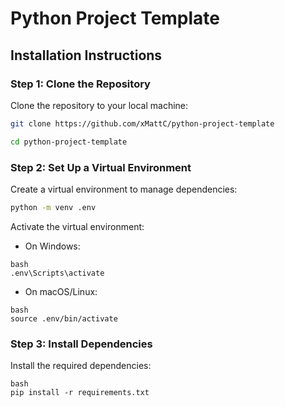 # Python Project Template

## Installation Instructions

### Step 1: Clone the Repository

Clone the repository to your local machine:

```bash
git clone https://github.com/xMattC/python-project-template

cd python-project-template
```

### Step 2: Set Up a Virtual Environment

Create a virtual environment to manage dependencies:

```bash
python -m venv .env
```

Activate the virtual environment:

- On Windows:
```
bash
.env\Scripts\activate
```
- On macOS/Linux:
```
bash
source .env/bin/activate
```

### Step 3: Install Dependencies

Install the required dependencies:
```
bash
pip install -r requirements.txt
```
